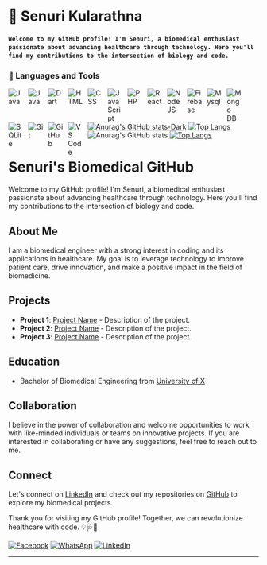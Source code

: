 # 🦠 Senuri Kularathna

**`Welcome to my GitHub profile! I'm Senuri, a biomedical enthusiast passionate about advancing healthcare through technology. Here you'll find my contributions to the intersection of biology and code.  `**



### 🧰 Languages and Tools


<img align="left" alt="Java" width="30px" style="padding-right:10px;" src="[https://cdn.jsdelivr.net/gh/devicons/devicon/icons/java/java-original.svg](https://raw.githubusercontent.com/devicons/devicon/1119b9f84c0290e0f0b38982099a2bd027a48bf1/icons/numpy/numpy-original.svg)"/>
<img align="left" alt="Java" width="30px" style="padding-right:10px; src="https://raw.githubusercontent.com/devicons/devicon/1119b9f84c0290e0f0b38982099a2bd027a48bf1/icons/numpy/numpy-original.svg")

<img align="left" alt="Java" width="30px" style="padding-right:10px;" src="https://upload.wikimedia.org/wikipedia/commons/thumb/0/0d/C_Sharp_wordmark.svg/800px-C_Sharp_wordmark.svg.png"/>
     
<img align="left" alt="Dart" width="30px" style="padding-right:10px;" src="https://cdn.jsdelivr.net/gh/devicons/devicon/icons/dart/dart-original-wordmark.svg" />
<img align="left" alt="HTML" width="30px" style="padding-right:10px;" src="https://cdn.jsdelivr.net/gh/devicons/devicon/icons/html5/html5-plain.svg" />
<img align="left" alt="CSS" width="30px" style="padding-right:10px;" src="https://cdn.jsdelivr.net/gh/devicons/devicon/icons/css3/css3-plain.svg" />
<img align="left" alt="JavaScript" width="30px" style="padding-right:10px;" src="https://cdn.jsdelivr.net/gh/devicons/devicon/icons/javascript/javascript-plain.svg" />
<img align="left" alt="PHP" width="30px" style="padding-right:10px;" src="https://cdn.jsdelivr.net/gh/devicons/devicon/icons/php/php-original.svg" />
<img align="left" alt="React" width="30px" style="padding-right:10px;" src="https://upload.wikimedia.org/wikipedia/commons/thumb/c/cf/Angular_full_color_logo.svg/2048px-Angular_full_color_logo.svg.png" />
<img align="left" alt="NodeJS" width="30px" style="padding-right:10px;" src="https://cdn.jsdelivr.net/gh/devicons/devicon/icons/nodejs/nodejs-original.svg" />
<img align="left" alt="Firebase" width="30px" style="padding-right:10px;" src="https://cdn.jsdelivr.net/gh/devicons/devicon/icons/firebase/firebase-plain.svg" />
<img align="left" alt="Mysql" width="30px" style="padding-right:10px;" src="https://cdn.jsdelivr.net/gh/devicons/devicon/icons/mysql/mysql-original.svg" />
<img align="left" alt="Mongo DB" width="30px" style="padding-right:10px;" src="https://cdn.jsdelivr.net/gh/devicons/devicon/icons/mongodb/mongodb-original.svg" />
<img align="left" alt="SQLite" width="30px" style="padding-right:10px;" src="https://cdn.jsdelivr.net/gh/devicons/devicon/icons/sqlite/sqlite-original.svg" />
<img align="left" alt="Git" width="30px" style="padding-right:10px;" src="https://cdn.jsdelivr.net/gh/devicons/devicon/icons/git/git-original.svg" />
<img align="left" alt="GitHub" width="30px" style="padding-right:10px;" src="https://upload.wikimedia.org/wikipedia/commons/thumb/c/c4/Unity_2021.svg/1920px-Unity_2021.svg.png" />
<img align="left" alt="VS Code" width="30px" style="padding-right:10px;" src="https://cdn.jsdelivr.net/gh/devicons/devicon/icons/vscode/vscode-original.svg" />

<br>

#
[![Anurag's GitHub stats-Dark](https://github-readme-stats.vercel.app/api?username=kezara666&show_icons=true&theme=dark#gh-dark-mode-only)](https://github.com/anuraghazra/github-readme-stats#gh-dark-mode-only)
[![Top Langs](https://github-readme-stats.vercel.app/api/top-langs/?username=kezara666&hide=html,kotlin,swift,css,objective-c,batchfile,CMake,shell,c%2B%2B&langs_count=10&layout=compact&theme=dark)](https://github.com/anuraghazra/github-readme-stats)               ![Anurag's GitHub stats](https://github-readme-stats.vercel.app/api?username=kezara666&show_icons=true&theme=radical&hide=commits,prs,contribs) [![Top Langs](https://github-readme-stats.vercel.app/api/top-langs/?username=kezara666&hide=c,html,kotlin,swift,css,objective-c,batchfile,CMake,shell,c%2B%2B&langs_count=10&hide_progress=true&theme=dark)](https://github.com/anuraghazra/github-readme-stats)


# Senuri's Biomedical GitHub

Welcome to my GitHub profile! I'm Senuri, a biomedical enthusiast passionate about advancing healthcare through technology. Here you'll find my contributions to the intersection of biology and code.

## About Me

I am a biomedical engineer with a strong interest in coding and its applications in healthcare. My goal is to leverage technology to improve patient care, drive innovation, and make a positive impact in the field of biomedicine.

## Projects

- **Project 1**: [Project Name](link-to-project-repo) - Description of the project.
- **Project 2**: [Project Name](link-to-project-repo) - Description of the project.
- **Project 3**: [Project Name](link-to-project-repo) - Description of the project.

## Education

- Bachelor of Biomedical Engineering from [University of X](https://www.example.com)

## Collaboration

I believe in the power of collaboration and welcome opportunities to work with like-minded individuals or teams on innovative projects. If you are interested in collaborating or have any suggestions, feel free to reach out to me.

## Connect

Let's connect on [LinkedIn](https://www.linkedin.com/in/senuri) and check out my repositories on [GitHub](https://github.com/senuri) to explore my biomedical projects.

Thank you for visiting my GitHub profile! Together, we can revolutionize healthcare with code. 💡🩺🚀



<a href='https://web.facebook.com/kehsra/'>![Facebook](https://img.shields.io/badge/Facebook-%231877F2.svg?style=for-the-badge&logo=Facebook&logoColor=white)</a>
<a href='+94768000534'>![WhatsApp](https://img.shields.io/badge/WhatsApp-25D366?style=for-the-badge&logo=whatsapp&logoColor=white)</a>
<a href='https://www.linkedin.com/in/kesara-lakshan/'>![LinkedIn](https://img.shields.io/badge/linkedin-%230077B5.svg?style=for-the-badge&logo=linkedin&logoColor=white)</a>

---


